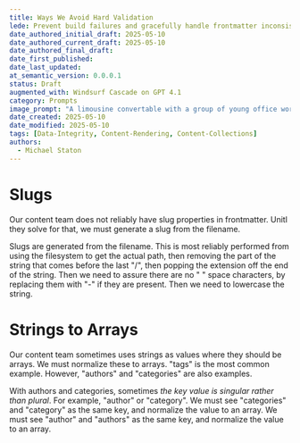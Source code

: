 ```yaml
---
title: Ways We Avoid Hard Validation
lede: Prevent build failures and gracefully handle frontmatter inconsistencies.
date_authored_initial_draft: 2025-05-10
date_authored_current_draft: 2025-05-10
date_authored_final_draft: 
date_first_published: 
date_last_updated: 
at_semantic_version: 0.0.0.1
status: Draft
augmented_with: Windsurf Cascade on GPT 4.1
category: Prompts
image_prompt: "A limousine convertable with a group of young office workers is driving along a road. The road is layed out traveling from the bottom to the top of the image. The road is several lanes.  The limousine is actively moving to the left to avoid an 'Errors' sign in the right lane. The sign is very prominant and colored red and yellow."
date_created: 2025-05-10
date_modified: 2025-05-10
tags: [Data-Integrity, Content-Rendering, Content-Collections]
authors:
  - Michael Staton
---
```


# Slugs

Our content team does not reliably have slug properties in frontmatter. Unitl they solve for that, we must generate a slug from the filename. 

Slugs are generated from the filename. This is most reliably performed from using the filesystem to get the actual path, then removing the part of the string that comes before the last "/", then popping the extension off the end of the string. Then we need to assure there are no " " space characters, by replacing them with "-" if they are present.  Then we need to lowercase the string.

# Strings to Arrays

Our content team sometimes uses strings as values where they should be arrays. We must normalize these to arrays. "tags" is the most common example. However, "authors" and "categories" are also examples. 

With authors and categories, sometimes *the key value is singular rather than plural*. For example, "author" or "category". We must see "categories" and "category" as the same key, and normalize the value to an array.  We must see "author" and "authors" as the same key, and normalize the value to an array. 


